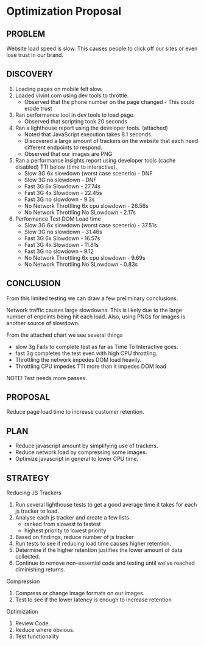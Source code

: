 # Optimization Proposal #

## PROBLEM ##

Website load speed is slow. This causes people to click off our sites or even lose trust in our brand.

## DISCOVERY ##

1. Loading pages on mobile felt slow.
2. Loaded vivint.com using dev tools to throttle.
    - Observed that the phone number on the page changed - This could erode trust
3. Ran performance tool in dev tools to load page.
    - Observed that scripting took 20 seconds
4. Ran a lighthouse report using the developer tools. (attached)
    - Noted that JavaScript execution takes 8.1 seconds.
    - Discovered a large amount of trackers on the website that each need different endpoints to respond.
    - Observed that our images are PNG
5. Ran a performance insights report using developer tools (cache disabled) TTI below (time to interactive).
    - Slow 3G 6x slowdown (worst case scenerio) - DNF
    - Slow 3G no slowdown - DNF
    - Fast 3G 6x Slowdown - 27.74s
    - Fast 3G 4x Slowdown - 22.45s
    - Fast 3G no slowdown - 9.3s
    - No Network Throttling 6x cpu slowdown - 26.56s
    - No Network Throttling No SLowdown - 2.17s
6. Performance Test DOM Load time
    - Slow 3G 6x slowdown (worst case scenerio) - 37.51s
    - Slow 3G no slowdown - 31.46s
    - Fast 3G 6x Slowdown - 16.57s
    - Fast 3G 4x Slowdown - 11.81s
    - Fast 3G no slowdown - 9.12
    - No Network Throttling 6x cpu slowdown - 9.69s
    - No Network Throttling No SLowdown - 0.83s

## CONCLUSION ##

From this limited testing we can draw a few preliminary conclusions.

Network traffic causes large slowdowns. This is likely due to the large number of enpoints being hit each load. Also, using PNGs for images is another source of slowdown.

From the attached chart we see several things

- slow 3g Fails to complete test as far as Time To Interactive goes.
- fast 3g completes the test even with high CPU throttling.
- Throttling the network impedes DOM load heavily.
- Throttling CPU impedes TTI more than it impedes DOM load

NOTE! Test needs more passes.

## PROPOSAL ##

Reduce page load time to increase customer retention.

## PLAN ##

- Reduce javascript amount by simplifying use of trackers.
- Reduce network load by compressing some images.
- Optimize javascript in general to lower CPU time.

## STRATEGY ##

Reducing JS Trackers

1. Run several lighthouse tests to get a good average time it takes for each js tracker to load.
2. Analyse each js tracker and create a few lists.
    - ranked from slowest to fastest
    - highest priority to lowest priority
3. Based on findings, reduce number of js tracker
4. Run tests to see if reducing load time causes higher retention.
5. Determine if the higher retention justifies the lower amount of data collected.
6. Continue to remove non-essential code and testing until we've reached diminishing returns.

Compression

1. Compress or change image formats on our images.
2. Test to see if the lower latency is enough to increase retention

Optimization

1. Review Code.
2. Reduce where obvious.
3. Test functionality